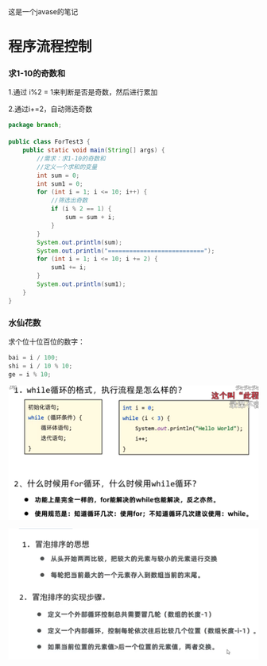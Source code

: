 这是一个javase的笔记

# 程序流程控制

### 求1-10的奇数和

1.通过 i%2 = 1来判断是否是奇数，然后进行累加

2.通过i+=2，自动筛选奇数

```java
package branch;

public class ForTest3 {
    public static void main(String[] args) {
        //需求：求1-10的奇数和
        //定义一个求和的变量
        int sum = 0;
        int sum1 = 0;
        for (int i = 1; i <= 10; i++) {
            //筛选出奇数
            if (i % 2 == 1) {
                sum = sum + i;
            }
        }
        System.out.println(sum);
        System.out.println("===========================");
        for (int i = 1; i <= 10; i += 2) {
            sum1 += i;
        }
        System.out.println(sum1);
    }
}

```



### 水仙花数

求个位十位百位的数字：

```java
bai = i / 100;
shi = i / 10 % 10;
ge = i % 10;
```



![](https://raw.githubusercontent.com/kongqlq/blog/main/PicGo-upload-img/image-20220701175357014.png)

![image-20220701175341350](https://raw.githubusercontent.com/kongqlq/blog/main/PicGo-upload-img/image-20220701175341350.png)






